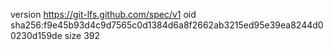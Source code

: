 version https://git-lfs.github.com/spec/v1
oid sha256:f9e45b93d4c9d7565c0d1384d6a8f2662ab3215ed95e39ea8244d00230d159de
size 392
